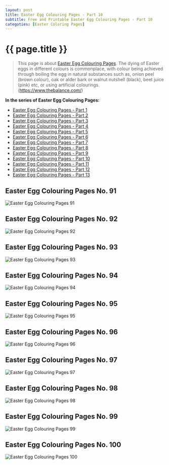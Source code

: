 ```yaml
---
layout: post
title: Easter Egg Colouring Pages - Part 10
subtitle: Free and Printable Easter Egg Colouring Pages - Part 10
categoties: [Easter Coloring Pages]
---
```

{{ page.title }}
================
> This page is about [Easter Egg Colouring Pages](https://hoanghabelle.github.io/). The dying of Easter eggs in different colours is commonplace, with colour being achieved through boiling the egg in natural substances such as, onion peel (brown colour), oak or alder bark or walnut nutshell (black), beet juice (pink) etc, or using artificial colourings. (https://www.thebalance.com/)

**In the series of Easter Egg Colouring Pages:**

* [Easter Egg Colouring Pages - Part 1](https://hoanghabelle.github.io/2017/11/10/Easter-Egg-Colouring-Pages-part-1.html)
* [Easter Egg Colouring Pages - Part 2](https://hoanghabelle.github.io/2017/11/10/Easter-Egg-Colouring-Pages-part-2.html)
* [Easter Egg Colouring Pages - Part 3](https://hoanghabelle.github.io/2017/11/10/Easter-Egg-Colouring-Pages-part-3.html)
* [Easter Egg Colouring Pages - Part 4](https://hoanghabelle.github.io/2017/11/10/Easter-Egg-Colouring-Pages-part-4.html)
* [Easter Egg Colouring Pages - Part 5](https://hoanghabelle.github.io/2017/11/10/Easter-Egg-Colouring-Pages-part-5.html)
* [Easter Egg Colouring Pages - Part 6](https://hoanghabelle.github.io/2017/11/10/Easter-Egg-Colouring-Pages-part-6.html)
* [Easter Egg Colouring Pages - Part 7](https://hoanghabelle.github.io/2017/11/10/Easter-Egg-Colouring-Pages-part-7.html)
* [Easter Egg Colouring Pages - Part 8](https://hoanghabelle.github.io/2017/11/10/Easter-Egg-Colouring-Pages-part-8.html)
* [Easter Egg Colouring Pages - Part 9](https://hoanghabelle.github.io/2017/11/10/Easter-Egg-Colouring-Pages-part-9.html)
* [Easter Egg Colouring Pages - Part 10](https://hoanghabelle.github.io/2017/11/10/Easter-Egg-Colouring-Pages-part-10.html)
* [Easter Egg Colouring Pages - Part 11](https://hoanghabelle.github.io/2017/11/10/Easter-Egg-Colouring-Pages-part-11.html)
* [Easter Egg Colouring Pages - Part 12](https://hoanghabelle.github.io/2017/11/10/Easter-Egg-Colouring-Pages-part-12.html)
* [Easter Egg Colouring Pages - Part 13](https://hoanghabelle.github.io/2017/11/10/Easter-Egg-Colouring-Pages-part-13.html)
## Easter Egg Colouring Pages No. 91
![Easter Egg Colouring Pages 91](https://hoanghabelle.github.io/img/Easter-Egg-Colouring-Pages%20(91).jpg "Easter Egg Colouring Pages 91")

## Easter Egg Colouring Pages No. 92
![Easter Egg Colouring Pages 92](https://hoanghabelle.github.io/img/Easter-Egg-Colouring-Pages%20(92).jpg "Easter Egg Colouring Pages 92")

## Easter Egg Colouring Pages No. 93
![Easter Egg Colouring Pages 93](https://hoanghabelle.github.io/img/Easter-Egg-Colouring-Pages%20(93).jpg "Easter Egg Colouring Pages 93")

## Easter Egg Colouring Pages No. 94
![Easter Egg Colouring Pages 94](https://hoanghabelle.github.io/img/Easter-Egg-Colouring-Pages%20(94).jpg "Easter Egg Colouring Pages 94")

<script async src="//pagead2.googlesyndication.com/pagead/js/adsbygoogle.js"></script><ins class="adsbygoogle" style="display:block" data-ad-format="fluid" data-ad-layout-key="-8i+1w-dq+e9+ft" data-ad-client="ca-pub-6753140515841889" data-ad-slot="6190446671"></ins> <script> (adsbygoogle = window.adsbygoogle || []).push({}); </script>

## Easter Egg Colouring Pages No. 95
![Easter Egg Colouring Pages 95](https://hoanghabelle.github.io/img/Easter-Egg-Colouring-Pages%20(95).jpg "Easter Egg Colouring Pages 95")

## Easter Egg Colouring Pages No. 96
![Easter Egg Colouring Pages 96](https://hoanghabelle.github.io/img/Easter-Egg-Colouring-Pages%20(96).jpg "Easter Egg Colouring Pages 96")

## Easter Egg Colouring Pages No. 97
![Easter Egg Colouring Pages 97](https://hoanghabelle.github.io/img/Easter-Egg-Colouring-Pages%20(97).jpg "Easter Egg Colouring Pages 97")

## Easter Egg Colouring Pages No. 98
![Easter Egg Colouring Pages 98](https://hoanghabelle.github.io/img/Easter-Egg-Colouring-Pages%20(98).jpg "Easter Egg Colouring Pages 98")

<script async src="//pagead2.googlesyndication.com/pagead/js/adsbygoogle.js"></script><ins class="adsbygoogle" style="display:block" data-ad-format="fluid" data-ad-layout-key="-8i+1w-dq+e9+ft" data-ad-client="ca-pub-6753140515841889" data-ad-slot="6190446671"></ins> <script> (adsbygoogle = window.adsbygoogle || []).push({}); </script>

## Easter Egg Colouring Pages No. 99
![Easter Egg Colouring Pages 99](https://hoanghabelle.github.io/img/Easter-Egg-Colouring-Pages%20(99).jpg "Easter Egg Colouring Pages 99")

## Easter Egg Colouring Pages No. 100
![Easter Egg Colouring Pages 100](https://hoanghabelle.github.io/img/Easter-Egg-Colouring-Pages%20(100).jpg "Easter Egg Colouring Pages 100")

